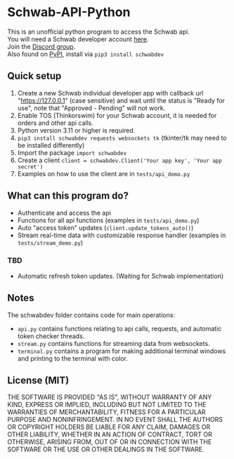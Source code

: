 # Schwab-API-Python 
This is an unofficial python program to access the Schwab api.    
You will need a Schwab developer account [here](https://beta-developer.schwab.com/).  
Join the [Discord group](https://discord.gg/m7SSjr9rs9).  
Also found on [PyPI](https://pypi.org/project/schwabdev/), install via `pip3 install schwabdev` 


## Quick setup
1. Create a new Schwab individual developer app with callback url "https://127.0.0.1" (case sensitive) and wait until the status is "Ready for use", note that "Approved - Pending" will not work.
2. Enable TOS (Thinkorswim) for your Schwab account, it is needed for orders and other api calls.
3. Python version 3.11 or higher is required.     
4. `pip3 install schwabdev requests websockets tk` (tkinter/tk may need to be installed differently)
5. Import the package `import schwabdev`
6. Create a client `client = schwabdev.Client('Your app key', 'Your app secret')`
7. Examples on how to use the client are in `tests/api_demo.py`

## What can this program do?
 - Authenticate and access the api 
 - Functions for all api functions (examples in `tests/api_demo.py`)
 - Auto "access token" updates (`client.update_tokens_auto()`)
 - Stream real-time data with customizable response handler (examples in `tests/stream_demo.py`)
 ### TBD 
 - Automatic refresh token updates. (Waiting for Schwab implementation)

## Notes

The schwabdev folder contains code for main operations:     
 - `api.py` contains functions relating to api calls, requests, and automatic token checker threads.
 - `stream.py` contains functions for streaming data from websockets.
 - `terminal.py` contains a program for making additional terminal windows and printing to the terminal with color.

## License (MIT)

THE SOFTWARE IS PROVIDED "AS IS", WITHOUT WARRANTY OF ANY KIND, EXPRESS OR
IMPLIED, INCLUDING BUT NOT LIMITED TO THE WARRANTIES OF MERCHANTABILITY,
FITNESS FOR A PARTICULAR PURPOSE AND NONINFRINGEMENT. IN NO EVENT SHALL THE
AUTHORS OR COPYRIGHT HOLDERS BE LIABLE FOR ANY CLAIM, DAMAGES OR OTHER
LIABILITY, WHETHER IN AN ACTION OF CONTRACT, TORT OR OTHERWISE, ARISING FROM,
OUT OF OR IN CONNECTION WITH THE SOFTWARE OR THE USE OR OTHER DEALINGS IN THE
SOFTWARE.
